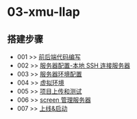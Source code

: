 # 03-xmu-llap


## 搭建步骤

- 001 >> [前后端代码编写](https://github.com/fangqing408/03-xmu-llap/blob/master/recognition/001.md)
- 002 >> [服务器配置-本地 SSH 连接服务器](https://github.com/fangqing408/03-xmu-llap/blob/master/recognition/002.md)
- 003 >> [服务器环境配置](https://github.com/fangqing408/03-xmu-llap/blob/master/recognition/003.md)
- 004 >> [虚拟环境](https://github.com/fangqing408/03-xmu-llap/blob/master/recognition/004.md)
- 005 >> [项目上传和测试](https://github.com/fangqing408/03-xmu-llap/blob/master/recognition/005.md)
- 006 >> [screen 管理服务器](https://github.com/fangqing408/03-xmu-llap/blob/master/recognition/006.md)
- 007 >> [上线&启动](https://github.com/fangqing408/03-xmu-llap/blob/master/recognition/007.md)
